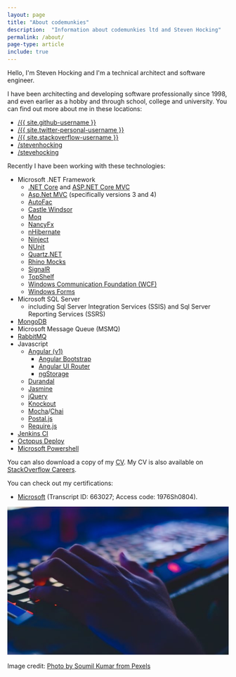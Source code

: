 ```yaml
---
layout: page
title: "About codemunkies"
description:  "Information about codemunkies ltd and Steven Hocking"
permalink: /about/
page-type: article
include: true
---
```


Hello, I'm Steven Hocking and I'm a technical architect and software engineer.

I have been architecting and developing software professionally since 1998, and even earlier as a hobby and through school, college and university. You can find out more about me in these locations:

<ul class="about contact">
  <li>
    <span class="li icon github">
      <i class="fab fa-github"></i>
    </span>
    <a href="https://github.com/{{ site.github-username }}">
      <span class="username">/{{ site.github-username }}</span>
    </a>
  </li>
  <li>
    <span class="li icon twitter">
      <i class="fab fa-twitter"></i>
    </span>
    <a href="https://twitter.com/{{ site.twitter-personal-username }}">
      <span class="username">/{{ site.twitter-personal-username }}</span>
    </a>
  </li>
  <li>
    <span class="li icon stack-overflow">
      <i class="fab fa-stack-overflow"></i>
    </span>
    <a href="http://stackoverflow.com/users/{{ site.stackoverflow-userid }}/{{ site.stackoverflow-username }}">
      <span class="username">/{{ site.stackoverflow-username }}</span>
    </a>
  </li>
  <li>
    <span class="li icon linked-in">
      <i class="fab fa-linkedin-in"></i>
    </span>
    <a href="https://www.linkedin.com/in/stevenhocking">
      <span class="username">/stevenhocking</span>
    </a>
  </li>
  <li>
    <span class="li icon keybase">
      <i class="fab fa-keybase"></i>
    </span>
    <a href="https://keybase.io/stevehocking">
      <span class="username">/stevehocking</span>
    </a>
  </li>
</ul>

Recently I have been working with these technologies:

*	Microsoft .NET Framework
    * [.NET Core](https://www.microsoft.com/net/core/platform) and [ASP.NET Core MVC](http://www.asp.net/core)
    * [Asp.Net MVC](http://www.asp.net/mvc) (specifically versions 3 and 4)
    * [AutoFac](http://autofac.org/)
    * [Castle Windsor](http://www.castleproject.org/projects/windsor/)
    * [Moq](http://www.moqthis.com/)
    * [NancyFx](http://nancyfx.org/)
    * [nHibernate](http://nhibernate.info/)
    * [Ninject](http://www.ninject.org/)
    * [NUnit](http://www.nunit.org/)
    * [Quartz.NET](http://www.quartz-scheduler.net/)
    * [Rhino Mocks](http://www.hibernatingrhinos.com/oss/rhino-mocks)
    * [SignalR](http://www.asp.net/signalr)
    * [TopShelf](http://topshelf-project.com/)
    * [Windows Communication Foundation (WCF)](https://msdn.microsoft.com/en-us/library/ms731082(v=vs.110).aspx)
    * [Windows Forms](https://msdn.microsoft.com/en-us/library/dd30h2yb(v=vs.110).aspx)
* Microsoft SQL Server
    * including Sql Server Integration Services (SSIS) and Sql Server Reporting Services (SSRS)
* [MongoDB](https://www.mongodb.com/)
* Microsoft Message Queue (MSMQ)
* [RabbitMQ](https://www.rabbitmq.com/)
*	Javascript
    * [Angular (v1)](https://angularjs.org/)
        * [Angular Bootstrap](https://angular-ui.github.io/bootstrap/)
        * [Angular UI Router](https://ui-router.github.io/)
        * [ngStorage](https://github.com/gsklee/ngStorage)
    * [Durandal](http://durandaljs.com/)
    * [Jasmine](http://jasmine.github.io/)
    * [jQuery](https://jquery.com/)
    * [Knockout](http://knockoutjs.com/)
    * [Mocha](https://mochajs.org/)/[Chai](http://chaijs.com/)
    * [Postal.js](https://github.com/postaljs)
    * [Require.js](http://requirejs.org/)
* [Jenkins CI](https://jenkins.io/)
* [Octopus Deploy](https://octopus.com/)
* [Microsoft Powershell](https://msdn.microsoft.com/en-us/powershell/mt173057.aspx)

You can also download a copy of my [CV](/assets/2019-03-17-steven-hocking-cv.pdf). My CV is also available on [StackOverflow Careers](http://careers.stackoverflow.com/stevehocking).

You can check out my certifications:

* [Microsoft](https://mcp.microsoft.com/authenticate/validatemcp.aspx) (Transcript ID: 663027; Access code: 1976Sh0804).

<div class="photo-credit">
    <div><img src="/assets/action-blur-close-up-sml.jpg" alt="Photo by Soumil Kumar from Pexels" /></div>
    <p>Image credit: <a href="https://www.pexels.com/photo/photo-of-person-typing-on-computer-keyboard-735911/" target="_blank">Photo by Soumil Kumar from Pexels</a></p>
</div>

